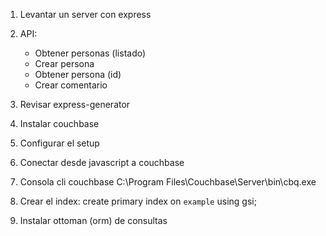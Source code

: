 1. Levantar un server con express
2. API:
    - Obtener personas (listado)
    - Crear persona
    - Obtener persona (id)
    - Crear comentario

3. Revisar express-generator
4. Instalar couchbase
5. Configurar el setup
6. Conectar desde javascript a couchbase
7. Consola cli couchbase C:\Program Files\Couchbase\Server\bin\cbq.exe
8. Crear el index: create primary index  on `example` using gsi;
9. Instalar ottoman (orm) de consultas
